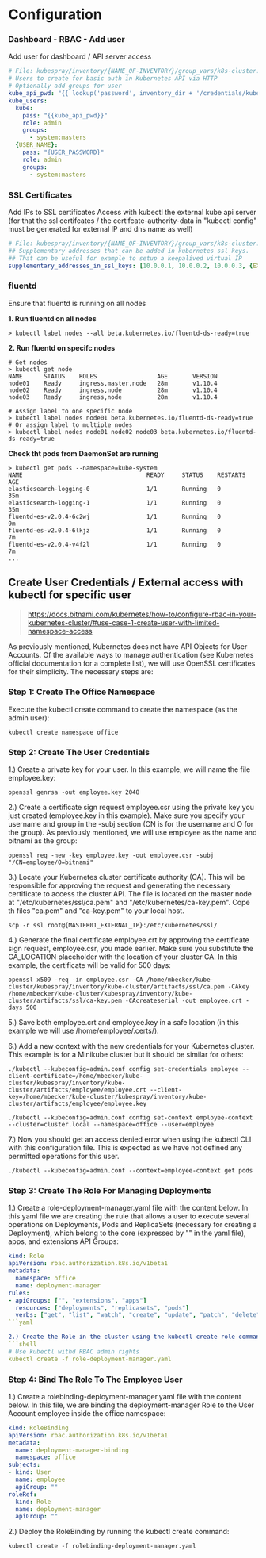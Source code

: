 # Configuration

### Dashboard - RBAC - Add user

Add user for dashboard / API server access

```yaml
# File: kubespray/inventory/{NAME_OF-INVENTORY}/group_vars/k8s-cluster.yml
# Users to create for basic auth in Kubernetes API via HTTP
# Optionally add groups for user
kube_api_pwd: "{{ lookup('password', inventory_dir + '/credentials/kube_user.creds length=15 chars=ascii_letters,digits') }}"
kube_users:
  kube:
    pass: "{{kube_api_pwd}}"
    role: admin
    groups:
      - system:masters
  {USER_NAME}:
    pass: "{USER_PASSWORD}"
    role: admin
    groups:
      - system:masters
```

### SSL Certificates

Add IPs to SSL certificates
Access with kubectl the external kube api server (for that the ssl certifcates / the certifcate-authority-data in "kubectl config" must be generated for external IP and dns name as well)

```yaml
# File: kubespray/inventory/{NAME_OF-INVENTORY}/group_vars/k8s-cluster.yml
## Supplementary addresses that can be added in kubernetes ssl keys.
## That can be useful for example to setup a keepalived virtual IP
supplementary_addresses_in_ssl_keys: [10.0.0.1, 10.0.0.2, 10.0.0.3, {EXTERNAl_IP_OF_API_SERVER}]
```

### fluentd

Ensure that fluentd is running on all nodes

**1. Run fluentd on all nodes**
```shell
> kubectl label nodes --all beta.kubernetes.io/fluentd-ds-ready=true
```

**2. Run fluentd on specifc nodes**
```shell
# Get nodes
> kubectl get node
NAME      STATUS    ROLES                 AGE       VERSION
node01    Ready     ingress,master,node   28m       v1.10.4
node02    Ready     ingress,node          28m       v1.10.4
node03    Ready     ingress,node          28m       v1.10.4

# Assign label to one specific node
> kubectl label nodes node01 beta.kubernetes.io/fluentd-ds-ready=true
# Or assign label to multiple nodes
> kubectl label nodes node01 node02 node03 beta.kubernetes.io/fluentd-ds-ready=true
```

**Check tht pods from DaemonSet are running**
```shell
> kubectl get pods --namespace=kube-system
NAME                                   READY     STATUS    RESTARTS   AGE
elasticsearch-logging-0                1/1       Running   0          35m
elasticsearch-logging-1                1/1       Running   0          35m
fluentd-es-v2.0.4-6c2wj                1/1       Running   0          9m
fluentd-es-v2.0.4-6lkjz                1/1       Running   0          7m
fluentd-es-v2.0.4-v4f2l                1/1       Running   0          7m
...
```
## Create User Credentials / External access with kubectl for specific user

> https://docs.bitnami.com/kubernetes/how-to/configure-rbac-in-your-kubernetes-cluster/#use-case-1-create-user-with-limited-namespace-access

As previously mentioned, Kubernetes does not have API Objects for User Accounts. Of the available ways to manage authentication (see Kubernetes official documentation for a complete list), we will use OpenSSL certificates for their simplicity. The necessary steps are:

### Step 1: Create The Office Namespace
Execute the kubectl create command to create the namespace (as the admin user):
```shell
kubectl create namespace office
```

### Step 2: Create The User Credentials

1.) Create a private key for your user. In this example, we will name the file employee.key:
```shell
openssl genrsa -out employee.key 2048
```

2.) Create a certificate sign request employee.csr using the private key you just created (employee.key in this example). Make sure you specify your username and group in the -subj section (CN is for the username and O for the group). As previously mentioned, we will use employee as the name and bitnami as the group:
```shell
openssl req -new -key employee.key -out employee.csr -subj "/CN=employee/O=bitnami"
```

3.) Locate your Kubernetes cluster certificate authority (CA). This will be responsible for approving the request and generating the necessary certificate to access the cluster API.
The file is located on the master node at "/etc/kubernetes/ssl/ca.pem" and "/etc/kubernetes/ca-key.pem".
Cope th files "ca.pem" and "ca-key.pem" to your local host.
```shell
scp -r ssl root@{MASTER01_EXTERNAL_IP}:/etc/kubernetes/ssl/
```

4.) Generate the final certificate employee.crt by approving the certificate sign request, employee.csr, you made earlier. Make sure you substitute the CA_LOCATION placeholder with the location of your cluster CA. In this example, the certificate will be valid for 500 days:
```shell
openssl x509 -req -in employee.csr -CA /home/mbecker/kube-cluster/kubespray/inventory/kube-cluster/artifacts/ssl/ca.pem -CAkey /home/mbecker/kube-cluster/kubespray/inventory/kube-cluster/artifacts/ssl/ca-key.pem -CAcreateserial -out employee.crt -days 500
```

5.) Save both employee.crt and employee.key in a safe location (in this example we will use /home/employee/.certs/).

6.) Add a new context with the new credentials for your Kubernetes cluster. This example is for a Minikube cluster but it should be similar for others:
```shell
./kubectl --kubeconfig=admin.conf config set-credentials employee --client-certificate=/home/mbecker/kube-cluster/kubespray/inventory/kube-cluster/artifacts/employee/employee.crt --client-key=/home/mbecker/kube-cluster/kubespray/inventory/kube-cluster/artifacts/employee/employee.key

./kubectl --kubeconfig=admin.conf config set-context employee-context --cluster=cluster.local --namespace=office --user=employee
```

7.) Now you should get an access denied error when using the kubectl CLI with this configuration file. This is expected as we have not defined any permitted operations for this user.
```shell
./kubectl --kubeconfig=admin.conf --context=employee-context get pods
```

### Step 3: Create The Role For Managing Deployments
1.) Create a role-deployment-manager.yaml file with the content below. In this yaml file we are creating the rule that allows a user to execute several operations on Deployments, Pods and ReplicaSets (necessary for creating a Deployment), which belong to the core (expressed by "" in the yaml file), apps, and extensions API Groups:
```yaml
kind: Role
apiVersion: rbac.authorization.k8s.io/v1beta1
metadata:
  namespace: office
  name: deployment-manager
rules:
- apiGroups: ["", "extensions", "apps"]
  resources: ["deployments", "replicasets", "pods"]
  verbs: ["get", "list", "watch", "create", "update", "patch", "delete"] # You can also use ["*"]
```yaml

2.) Create the Role in the cluster using the kubectl create role command:
```shell
# Use kubectl withd RBAC admin rights
kubectl create -f role-deployment-manager.yaml
```

### Step 4: Bind The Role To The Employee User
1.) Create a rolebinding-deployment-manager.yaml file with the content below. In this file, we are binding the deployment-manager Role to the User Account employee inside the office namespace:
```yaml
kind: RoleBinding
apiVersion: rbac.authorization.k8s.io/v1beta1
metadata:
  name: deployment-manager-binding
  namespace: office
subjects:
- kind: User
  name: employee
  apiGroup: ""
roleRef:
  kind: Role
  name: deployment-manager
  apiGroup: ""
```

2.) Deploy the RoleBinding by running the kubectl create command:
```shell
kubectl create -f rolebinding-deployment-manager.yaml
```


